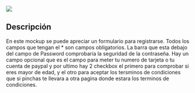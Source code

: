 ![](https://i.imgur.com/3q3F1Gq.png)
	
## Descripción
En este mockup se puede apreciar un formulario para registrarse. Todos los campos que tengan el * son campos obligatorios. La barra que esta debajo  del campo de Password  comprobaria la seguridad de la contraseña. Hay un campo opcional que es el campo para meter tu numero de tarjeta o tu cuenta de paypal y por ultimo hay 2 checkbox el primero para comprobar si eres mayor de edad, y el otro para aceptar los tersminos de condiciones  que si pinchas te llevara a otra pagina donde estara los terminos de condiciones. 